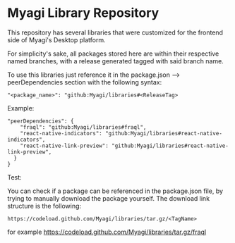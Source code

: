 # Myagi Library Repository

This repository has several libraries that were customized for the frontend side of Myagi's Desktop platform.

For simplicity's sake, all packages stored here are within their respective named branches, with a release generated tagged with said branch name.

To use this libraries just reference it in the package.json --> peerDependencies section with the following syntax:

```
"<package_name>": "github:Myagi/libraries#<ReleaseTag>
```

Example:
```
"peerDependencies": {
    "fraql": "github:Myagi/libraries#fraql",
    "react-native-indicators": "github:Myagi/libraries#react-native-indicators",
    "react-native-link-preview": "github:Myagi/libraries#react-native-link-preview",
  }
}
```

Test:

You can check if a package can be referenced in the package.json file, by trying to manually download the package yourself. The download link structure is the following:

```
https://codeload.github.com/Myagi/libraries/tar.gz/<TagName>
```
for example https://codeload.github.com/Myagi/libraries/tar.gz/fraql

